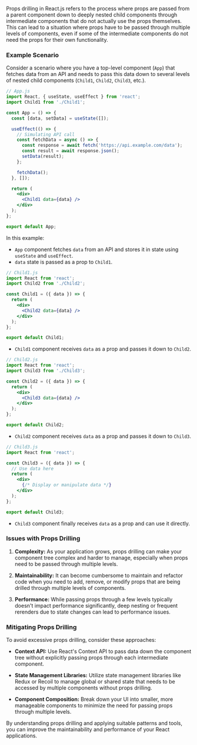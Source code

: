 Props drilling in React.js refers to the process where props are passed from a parent component down to deeply nested child components through intermediate components that do not actually use the props themselves. This can lead to a situation where props have to be passed through multiple levels of components, even if some of the intermediate components do not need the props for their own functionality.

### Example Scenario

Consider a scenario where you have a top-level component (`App`) that fetches data from an API and needs to pass this data down to several levels of nested child components (`Child1`, `Child2`, `Child3`, etc.).

```jsx
// App.js
import React, { useState, useEffect } from 'react';
import Child1 from './Child1';

const App = () => {
  const [data, setData] = useState([]);

  useEffect(() => {
    // Simulating API call
    const fetchData = async () => {
      const response = await fetch('https://api.example.com/data');
      const result = await response.json();
      setData(result);
    };

    fetchData();
  }, []);

  return (
    <div>
      <Child1 data={data} />
    </div>
  );
};

export default App;
```

In this example:
- `App` component fetches `data` from an API and stores it in state using `useState` and `useEffect`.
- `data` state is passed as a prop to `Child1`.

```jsx
// Child1.js
import React from 'react';
import Child2 from './Child2';

const Child1 = ({ data }) => {
  return (
    <div>
      <Child2 data={data} />
    </div>
  );
};

export default Child1;
```

- `Child1` component receives `data` as a prop and passes it down to `Child2`.

```jsx
// Child2.js
import React from 'react';
import Child3 from './Child3';

const Child2 = ({ data }) => {
  return (
    <div>
      <Child3 data={data} />
    </div>
  );
};

export default Child2;
```

- `Child2` component receives `data` as a prop and passes it down to `Child3`.

```jsx
// Child3.js
import React from 'react';

const Child3 = ({ data }) => {
  // Use data here
  return (
    <div>
      {/* Display or manipulate data */}
    </div>
  );
};

export default Child3;
```

- `Child3` component finally receives `data` as a prop and can use it directly.

### Issues with Props Drilling

1. **Complexity:** As your application grows, props drilling can make your component tree complex and harder to manage, especially when props need to be passed through multiple levels.

2. **Maintainability:** It can become cumbersome to maintain and refactor code when you need to add, remove, or modify props that are being drilled through multiple levels of components.

3. **Performance:** While passing props through a few levels typically doesn't impact performance significantly, deep nesting or frequent rerenders due to state changes can lead to performance issues.

### Mitigating Props Drilling

To avoid excessive props drilling, consider these approaches:

- **Context API:** Use React's Context API to pass data down the component tree without explicitly passing props through each intermediate component.
  
- **State Management Libraries:** Utilize state management libraries like Redux or Recoil to manage global or shared state that needs to be accessed by multiple components without props drilling.

- **Component Composition:** Break down your UI into smaller, more manageable components to minimize the need for passing props through multiple levels.

By understanding props drilling and applying suitable patterns and tools, you can improve the maintainability and performance of your React applications.